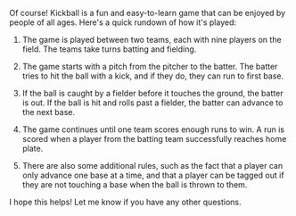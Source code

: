 Of course! Kickball is a fun and easy-to-learn game that can be enjoyed by people of all ages. Here's a quick rundown of how it's played:

1. The game is played between two teams, each with nine players on the field. The teams take turns batting and fielding.

2. The game starts with a pitch from the pitcher to the batter. The batter tries to hit the ball with a kick, and if they do, they can run to first base.

3. If the ball is caught by a fielder before it touches the ground, the batter is out. If the ball is hit and rolls past a fielder, the batter can advance to the next base.

4. The game continues until one team scores enough runs to win. A run is scored when a player from the batting team successfully reaches home plate.

5. There are also some additional rules, such as the fact that a player can only advance one base at a time, and that a player can be tagged out if they are not touching a base when the ball is thrown to them.

I hope this helps! Let me know if you have any other questions.
